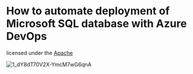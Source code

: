 # How to automate deployment of Microsoft SQL database with Azure DevOps

licensed under the [ Apache](LICENSE)


![1_dY8dT70V2X-YmcM7wG6qnA](https://user-images.githubusercontent.com/43515816/87930661-17bf0d00-caa6-11ea-807f-fee7b533d805.png)
